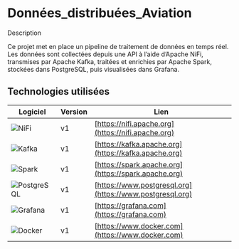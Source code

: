 # Données_distribuées_Aviation

Description

Ce projet met en place un pipeline de traitement de données en temps réel.
Les données sont collectées depuis une API à l’aide d’Apache NiFi, transmises par Apache Kafka, traitées et enrichies par Apache Spark, stockées dans PostgreSQL, puis visualisées dans Grafana.

## Technologies utilisées  

| Logiciel | Version | Lien |
|-----------|----------|------|
| ![NiFi](https://img.shields.io/badge/Apache%20NiFi-v1-blue?logo=apache) | v1 | [https://nifi.apache.org](https://nifi.apache.org) |
| ![Kafka](https://img.shields.io/badge/Apache%20Kafka-v1-orange?logo=apachekafka) | v1 | [https://kafka.apache.org](https://kafka.apache.org) |
| ![Spark](https://img.shields.io/badge/Apache%20Spark-v1-yellow?logo=apachespark) | v1 | [https://spark.apache.org](https://spark.apache.org) |
| ![PostgreSQL](https://img.shields.io/badge/PostgreSQL-v1-blue?logo=postgresql) | v1 | [https://www.postgresql.org](https://www.postgresql.org) |
| ![Grafana](https://img.shields.io/badge/Grafana-v1-orange?logo=grafana) | v1 | [https://grafana.com](https://grafana.com) |
| ![Docker](https://img.shields.io/badge/Docker-v1-blue?logo=docker) | v1 | [https://www.docker.com](https://www.docker.com) |

